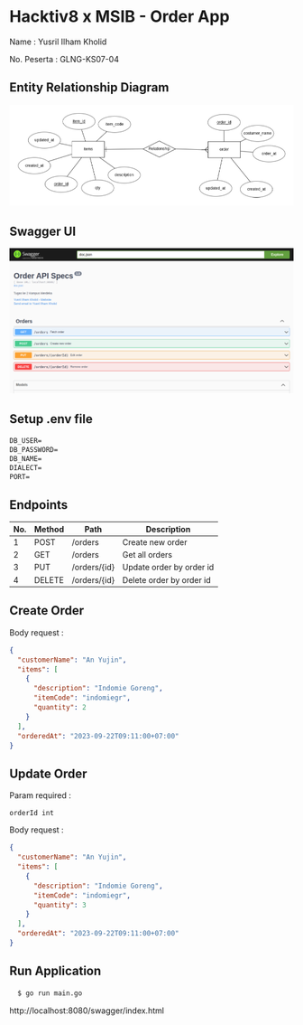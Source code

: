 
# Hacktiv8 x MSIB - Order App

Name : Yusril Ilham Kholid

No. Peserta : GLNG-KS07-04

## Entity Relationship Diagram
![alt text](assets/erd.png)

## Swagger UI
![alt text](assets/swagger.png)

## Setup .env file
```
DB_USER=
DB_PASSWORD=
DB_NAME=
DIALECT=
PORT=
```

## Endpoints
| No. | Method |        Path        |       Description        |
|-----|--------|--------------------|--------------------------|
| 1   | POST   |  /orders           | Create new order         |
| 2   | GET    |  /orders           | Get all orders           |
| 3   | PUT    |  /orders/{id}      | Update order by order id |
| 4   | DELETE |  /orders/{id}      | Delete order by order id |

## Create Order
Body request :
```json
{
  "customerName": "An Yujin",
  "items": [
    {
      "description": "Indomie Goreng",
      "itemCode": "indomiegr",
      "quantity": 2
    }
  ],
  "orderedAt": "2023-09-22T09:11:00+07:00"
}
```

## Update Order
Param required : 
```
orderId int
```

Body request : 
```json
{
  "customerName": "An Yujin",
  "items": [
    {
      "description": "Indomie Goreng",
      "itemCode": "indomiegr",
      "quantity": 3
    }
  ],
  "orderedAt": "2023-09-22T09:11:00+07:00"
}
```

## Run Application
```sh
  $ go run main.go
```

http://localhost:8080/swagger/index.html
